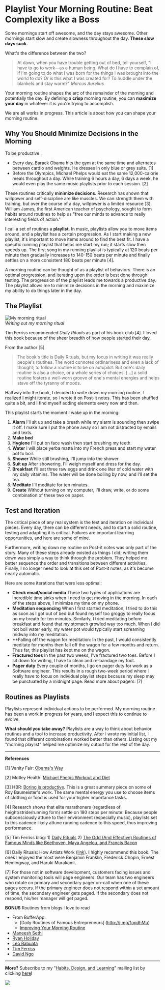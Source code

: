 # Playlist Your Morning Routine: Beat Complexity like a Boss

Some mornings start off awesome, and the day stays awesome. Other mornings start slow and create slowness throughout the day. **These slow days suck.**

What's the difference between the two?

> At dawn, when you have trouble getting out of bed, tell yourself, "I have to go to work—as a human being. What do I have to complain of, if I'm going to do what I was born for the things I was brought into the world to do? Or is this what I was created for? To huddle under the blankets and stay warm?"
> *Marcus Aurelius*

Your morning routine shapes the arc of the remainder of the morning and potentially the day. By defining a **crisp** morning routine, you can **maximize your day** in whatever it is you're trying to accomplish.

We are all works in progress. This article is about how you can shape your morning routine.

## Why You Should Minimize Decisions in the Morning

To be productive:

- Every day, Barack Obama hits the gym at the same time and alternates between cardio and weights. He dresses in only blue or grey suits. [1]
- Before the Olympics, Michael Phelps would eat the same 12,000-calorie meals throughout a day. While training 6 hours a day, 6 days a week, he would even play the same music playlists prior to each session. [2]

These routines critically **minimize decisions**. Research has shown that willpower and self-discipline are like muscles. We can strength them with training, but over the course of a day, willpower is a limited resource [3]. William James, the first American teacher of psychology, sought to form habits around routines to help us "free our minds to advance to really interesting fields of action."

I call a set of routines a **playlist**. In music, playlists allow you to move items around, and a playlist has a certain progression. As I start making a new playlist, it's important to move items around to find the best fit. I have a specific running playlist that helps me start my run; it starts slow then speeds up. The first song in my running playlist is typically at 120 beats per minute then gradually increases to 140-150 beats per minute and finally settles on a more consistent 180 beats per minute [4]. 

A morning routine can be thought of as a playlist of behaviors. There is an optimal progression, and iterating upon the order is best done through testing. The progression of the playlist leads me towards a productive day. The playlist allows me to minimize decisions in the morning and maximize my ability to do things later in the day.

## The Playlist

![My morning ritual](morning-routine.jpg "My morning ritual")  
*Writing out my morning ritual*

Tim Ferriss recommended *Daily Rituals* as part of his book club [4]. I loved this book because of the sheer breadth of how people started their day.

From the author [5]
> The book's title is Daily Rituals, but my focus in writing it was really people's routines. The word connotes ordinariness and even a lack of thought; to follow a routine is to be on autopilot. But one's daily routine is also a choice, or a whole series of choices. [...] a solid routine fosters a well-worn groove of one's mental energies and helps stave off the tyranny of moods.

Halfway into the book, I decided to write down my morning routine. I realized I might iterate, so I wrote it on Post-it notes. This has been shuffled quite a bit, and I find myself adding elements every now and then.

This playlist starts the moment I wake up in the morning:

1. **Alarm** I'll sit up and take a breath while my alarm is sounding then swipe it off. I make sure I put the phone away so I am not distracted by emails and texts.
2. **Make bed**
2. **Hygiene** I'll put on face wash then start brushing my teeth.
3. **Water** I will place yerba matte into my French press and start my water pot to boil.
4. **Shower** While still brushing, I'll jump into the shower.
5. **Suit up** After showering, I'll weigh myself and dress for the day.
6. **Breakfast** I'll eat three raw eggs and drink one liter of cold water with my daily vitamins. The water will be done boiling by now, and I'll set the tea.
7. **Meditate** I'll meditate for ten minutes.
8. **Create** Without turning on my computer, I'll draw, write, or do some combination of these two on paper.

## Test and Iteration

The critical piece of any real system is the test and iteration on individual pieces. Every day, there can be different needs, and to start a solid routine, testing and adapting it is critical. Failures are important learning opportunities, and here are some of mine.

Furthermore, writing down my routine on Post-it notes was only part of the story. Many of these steps already existed as things I did; writing them down was simply a way to think through the problem. They helped me better sequence the order and transitions between different activities. Finally, I no longer need to look at this set of Post-it notes, as it's become nearly automatic.

Here are some iterations that were less optimal:

- **Check email/social media** These two types of applications are incredible time sinks when I need to get moving in the morning. In each of the steps above, I minimize my time on my phone.
- **Meditation sequencing** When I first started meditation, I tried to do this as soon as I got out of bed but found myself too groggy to really focus on my breath for ten minutes. Similarly, I tried meditating before breakfast and found that my stomach growled way too much. When I did not boil water early, my water pot would typically start screaming midway into my meditation.
- **Falling off the wagon for meditation: In the past, I would consistently meditate for months then fall off the wagon for a few months and return. Thus far, this playlist has kept me on the wagon.
- **Fractured toes** In the past two weeks, I’ve fractured two toes. Before I sit down for writing, I have to clean and re-bandage my foot.
- **Pager duty** Every couple of months, I go on pager duty for work as a Software engineer. This results in a rough two-week period where I really have to focus on individual playlist steps because my sleep may be punctuated by a midnight page. Read more about pagers: [7]

## Routines as Playlists

Playlists represent individual actions to be performed. My morning routine has been a work in progress for years, and I expect this to continue to evolve.

**What should you take away?** Playlists are a way to think about behavior routines and a tool to increase productivity. After I wrote my initial list, I found that different combinations worked better than others. Listing out my "morning playlist" helped me optimize my output for the rest of the day.

----

**References**


[1] Vanity Fair: [Obama's Way](http://j.mp/ZGDZCo "Obama's Way")

[2] Motley Health: [Michael Phelps Workout and Diet](http://j.mp/1ocnpHt "Motley Health: Michael Phelps Workout and Diet")

[3] HBR: [Boring is productive](http://j.mp/1qBCyXo "Boring is Productive"). This is a great summary piece on some of Roy Baumeister's work. The same mental energy you use to choose items of clothing or food is used for your higher importance tasks.

[4] Research shows that elite marathoners (regardless of height/stride/running form) settle on 180 steps per minute. Because people subconsciously attune to their environment (especially music), playlists set to this cadence likely attune running cadence to this speed, thus improving performance.

[5] Tim Ferriss blog: 1) [Daily Rituals](http://j.mp/1vOFQ9o "Daily Rituals") 2) [The Odd (And Effective) Routines of Famous Minds like Beethoven, Maya Angelou, and Francis Bacon](http://j.mp/1qBINup "The Odd (And Effective) Routines of Famous Minds like Beethoven, Maya Angelou, and Francis Bacon")

[6] Daily Rituals: How Artists Work ([link](http://www.amazon.com/Daily-Rituals-How-Artists-Work/dp/0307273601)). I highly recommend this book. The ones I enjoyed the most were Benjamin Franklin, Frederick Chopin, Ernest Hemingway, and Haruki Murakami.

[7] For those not in software development, customers facing issues and system monitoring tools will page engineers. Our team has two engineers who rotate on primary and secondary pager on-call when one of these pages occurs. If the primary engineer does not respond within a set amount of time, the secondary engineer gets paged. If the secondary does not respond, his/her manager will get paged.

**BONUS** Routines from blogs I love to read

- From BufferApp: 
    - [Daily Routines of Famous Entrepreneurs] (http://j.mp/1oqdhMu) 
    - [Improving Your Morning Routine](http://j.mp/1qBJXWA)
- [Maneesh Sethi](http://j.mp/TXcPw1)
- [Ryan Holiday](http://j.mp/1m6I4jm)
- [Leo Babuata](http://j.mp/1mYaWFX)
- [Tim Ferriss](http://j.mp/1r19Y15)
- [David Ngo](http://j.mp/1lnCh5d)

-----------

**More?** Subscribe to my "[Habits, Design, and Learning](https://tinyletter.com/frankc)" mailing list by clicking [here](https://tinyletter.com/frankc)!

![](https://ga-beacon.appspot.com/UA-36961797-1/sheets/2014-july-morning-routines)

